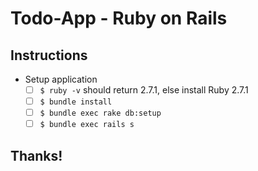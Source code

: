 # Todo-App - Ruby on Rails

## Instructions

- Setup application
    - [ ] `$ ruby -v` should return 2.7.1, else install Ruby 2.7.1
    - [ ] `$ bundle install`
    - [ ] `$ bundle exec rake db:setup`
    - [ ] `$ bundle exec rails s`

## Thanks!
